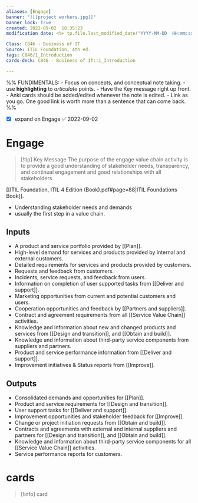 ```yaml
---
aliases: [Engage]
banner: "![[project workers.jpg]]"
banner_lock: True
created: 2022-09-02  18:35:23
modification date: <%+ tp.file.last_modified_date("YYYY-MM-DD  HH:mm:ss") %>

Class: C846 - Business of IT
Source: ITIL Foundation, 4th ed.
tags: C846/1_Introduction
cards-deck: C846 - Business of IT::1_Introduction

---
```

%%
	FUNDIMENTALS:
	- Focus on concepts, and conceptual note taking.
	- use __highlighting__ to _articulate_ points.
	- Have the Key message right up front.
	- Anki cards should be added/edited whenever the note is edited.
	- Link as you go. One good link is worth more than a sentence that can come back. %%
- [x] expand on Engage ✅ 2022-09-02
# Engage
>[!tip] Key Message
>The purpose of the engage value chain activity is to provide a good understanding of stakeholder needs, transparency, and continual engagement and good relationships with all stakeholders.

[[ITIL Foundation, ITIL 4 Edition (Book).pdf#page=88|ITIL Foundations Book]].
- Understanding stakeholder needs and demands
- usually the first step in a value chain.
## Inputs
- A product and service portfolio provided by [[Plan]].
- High-level demand for services and products provided by internal and external customers.
- Detailed requirements for services and products provided by customers.
- Requests and feedback from customers.
- Incidents, service requests, and feedback from users.
- Information on completion of user supported tasks from [[Deliver and support]].
- Marketing opportunities from current and potential customers and users.
- Cooperation opportunities and feedback by [[Partners and suppliers]].
- Contract and agreement requirements from all [[Service Value Chain]] activities.
- Knowledge and information about new and changed products and services from [[Design and transition]], and [[Obtain and build]].
- Knowledge and information about third-party service components from suppliers and partners.
- Product and service performance information from [[Deliver and support]].
- Improvement initiatives & Status reports from [[Improve]].
## Outputs
- Consolidated demands and opportunities for [[Plan]].
- Product and service requirements for [[Design and transition]].
- User support tasks for [[Deliver and support]].
- Improvement opportunities and stakeholder feedback for [[Improve]].
- Change or project initiation requests from [[Obtain and build]].
- Contracts and agreements with external and internal suppliers and partners for [[Design and transition]], and [[Obtain and build]].
- Knowledge and information about third-party service components for all [[Service Value Chain]] activities.
- Service performance reports for customers.

# cards
>[!info] card
>